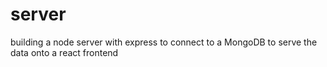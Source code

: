 # server

building a node server with express to connect to a MongoDB to serve the data onto a react frontend
